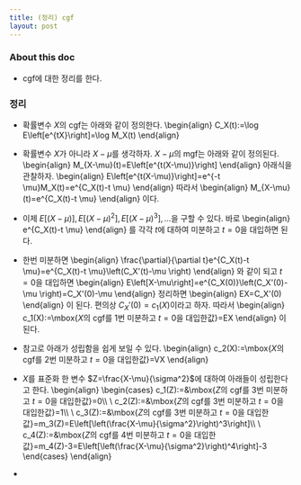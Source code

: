```yaml
---
title: (정리) cgf
layout: post
---
```


### About this doc

- cgf에 대한 정리를 한다. 

### 정리

- 확률변수 $X$의 cgf는 아래와 같이 정의한다. 
\begin{align}
C_X(t):=\log E\left[e^{tX}\right]=\log M_X(t)
\end{align}

- 확률변수 $X$가 아니라 $X-\mu$를 생각하자. $X-\mu$의 mgf는 아래와 같이 정의된다. 
\begin{align}
M_{X-\mu}(t)=E\left[e^{t(X-\mu)}\right]
\end{align}
아래식을 관찰하자. 
\begin{align}
E\left[e^{t(X-\mu)}\right]=e^{-t \mu}M_X(t)=e^{C_X(t)-t \mu}
\end{align}
따라서 
\begin{align}
M_{X-\mu}(t)=e^{C_X(t)-t \mu}
\end{align}
이다. 

- 이제 $E\big[(X-\mu)\big],E\big[(X-\mu)^2\big],E\big[(X-\mu)^3\big],\dots$을 구할 수 있다. 바로 
\begin{align}
e^{C_X(t)-t \mu}
\end{align}
를 각각 $t$에 대하여 미분하고 $t=0$을 대입하면 된다. 

- 한번 미분하면 
\begin{align}
\frac{\partial}{\partial t}e^{C_X(t)-t \mu}=e^{C_X(t)-t \mu}\left(C_X'(t)-\mu \right)
\end{align}
와 같이 되고 $t=0$을 대입하면 
\begin{align}
E\left[X-\mu\right]=e^{C_X(0)}\left(C_X'(0)-\mu \right)=C_X'(0)-\mu
\end{align}
정리하면 
\begin{align}
EX=C_X'(0)
\end{align}
이 된다. 편의상 $C_X'(0)=c_1(X)$이라고 하자. 따라서
\begin{align}
c_1(X):=\mbox{$X$의 cgf를 1번 미분하고 $t=0$을 대입한값}=EX
\end{align}
이 된다. 

- 참고로 아래가 성립함을 쉽게 보일 수 있다. 
\begin{align}
c_2(X):=\mbox{$X$의 cgf를 2번 미분하고 $t=0$을 대입한값}=VX
\end{align}

- $X$를 표준화 한 변수 $Z=\frac{X-\mu}{\sigma^2}$에 대하여 아래들이 성립한다고 한다. 
\begin{align}
\begin{cases}
c_1(Z):=&\mbox{$Z$의 cgf를 3번 미분하고 $t=0$을 대입한값}=0\\\\ \\
c_2(Z):=&\mbox{$Z$의 cgf를 3번 미분하고 $t=0$을 대입한값}=1\\\\ \\
c_3(Z):=&\mbox{$Z$의 cgf를 3번 미분하고 $t=0$을 대입한값}=m_3(Z)=E\left[\left(\frac{X-\mu}{\sigma^2}\right)^3\right]\\\\ \\
c_4(Z):=&\mbox{$Z$의 cgf를 4번 미분하고 $t=0$을 대입한값}=m_4(Z)-3=E\left[\left(\frac{X-\mu}{\sigma^2}\right)^4\right]-3
\end{cases}
\end{align}

- 